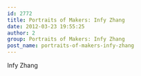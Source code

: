```yaml
---
id: 2772
title: Portraits of Makers: Infy Zhang
date: 2012-03-23 19:55:25
author: 2
group: Portraits of Makers: Infy Zhang
post_name: portraits-of-makers-infy-zhang
---
```


Infy Zhang